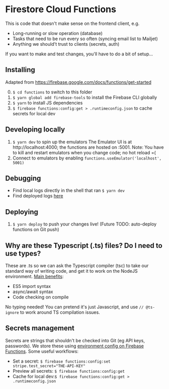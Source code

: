 # Firestore Cloud Functions

This is code that doesn't make sense on the frontend client, e.g.

- Long-running or slow operation (database)
- Tasks that need to be run every so often (syncing email list to Mailjet)
- Anything we should't trust to clients (secrets, auth)

If you want to make and test changes, you'll have to do a bit of setup...

## Installing

Adapted from https://firebase.google.com/docs/functions/get-started

0. `$ cd functions` to switch to this folder
1. `$ yarn global add firebase-tools` to install the Firebase CLI globally
2. `$ yarn` to install JS dependencies
3. `$ firebase functions:config:get > .runtimeconfig.json` to cache secrets for local dev

## Developing locally

1. `$ yarn dev` to spin up the emulators
   The Emulator UI is at http://localhost:4000; the functions are hosted on :5001.
   Note: You have to kill and restart emulators when you change code; no hot reload =(
2. Connect to emulators by enabling `functions.useEmulator('localhost', 5001)`

## Debugging

- Find local logs directly in the shell that ran `$ yarn dev`
- Find deployed logs [here](https://console.firebase.google.com/project/oneword-cf74a/functions/logs?search=&&severity=DEBUG)

## Deploying

1. `$ yarn deploy` to push your changes live!
   (Future TODO: auto-deploy functions on Git push)

## Why are these Typescript (.ts) files? Do I need to use types?

These are .ts so we can ask the Typescript compiler (tsc) to take our standard way of writing code, and get it to work on the NodeJS environment. [Main benefits](https://firebase.google.com/docs/functions/typescript):

- ES5 import syntax
- async/await syntax
- Code checking on compile

No typing needed! You can pretend it's just Javascript, and use `// @ts-ignore` to work around TS compilation issues.

## Secrets management

Secrets are strings that shouldn't be checked into Git (eg API keys, passwords). We store these using [environment config on Firebase Functions](https://firebase.google.com/docs/functions/config-env). Some useful workflows:

- Set a secret: `$ firebase functions:config:set stripe.test_secret="THE-API-KEY"`
- Preview all secrets: `$ firebase functions:config:get`
- Cache for local dev:`$ firebase functions:config:get > .runtimeconfig.json`
